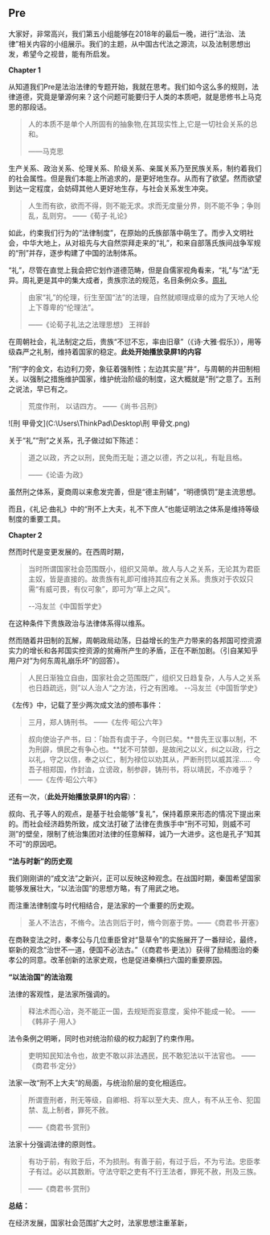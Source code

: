 ## Pre

大家好，非常高兴，我们第五小组能够在2018年的最后一晚，进行“法治、法律”相关内容的小组展示。我们的主题，从中国古代法之源流，以及法制思想出发，希望今之视昔，能有所启发。

**Chapter 1**

从知道我们Pre是法治法律的专题开始，我就在思考。我们如今这么多的规则，法律道德，究竟是肇源何来？这个问题可能要归于人类的本质吧，就是思修书上马克思的那段话。

> 人的本质不是单个人所固有的抽象物,在其现实性上,它是一切社会关系的总和。
>
> ——马克思

生产关系、政治关系、伦理关系、阶级关系、亲属关系乃至民族关系，制约着我们的社会属性。但是我们本能上所追求的，是更好地生存。从而有了欲望。然而欲望到达一定程度，会妨碍其他人更好地生存，与社会关系发生冲突。

> 人生而有欲，欲而不得，则不能无求。求而无度量分界，则不能不争；争则乱，乱则穷。 ——《荀子·礼论》

如此，约束我们行为的“法律制度”，在原始的氏族部落中萌生了。而步入文明社会，中华大地上，从对祖先与大自然崇拜走来的“礼”，和来自部落氏族间战争军规的“刑”并存，逐步构建了中国的法制体系。

“礼”，尽管在直觉上我会把它划作道德范畴，但是自儒家视角看来，“礼”与“法”无异。周礼更是其中的集大成者，贵族宗法的规范，名目条例众多。[周礼](https://so.gushiwen.org/guwen/book_24.aspx )

> 由家“礼”的伦理，衍生至国“法”的法理，自然就顺理成章的成为了天地人伦上下尊卑的“伦理法”。
>
> ——《论荀子礼法之法理思想》 王祥龄

在周朝社会，礼法制定之后，贵族“不愆不忘，率由旧章”（《诗·大雅·假乐》），用等级森严之礼制，维持着国家的稳定。**此处开始播放录屏1的内容**

”刑“字的金文，右边利刀旁，象征着强制性；左边其实是”井“，与周朝的井田制相关。以强制之措施维护国家，维护统治阶级的制度，这大概就是”刑“之意了。五刑之说法，早已有之。

> 荒度作刑， 以诘四方。   ——《尚书·吕刑》

![刑 甲骨文](C:\Users\ThinkPad\Desktop\刑 甲骨文.png)

关于“礼”“刑”之关系，孔子做过如下陈述：

> 道之以政，齐之以刑，民免而无耻；道之以德，齐之以礼，有耻且格。 
>
> ——《论语·为政》

虽然刑之体系，夏商周以来愈发完善，但是“德主刑辅”，“明德慎罚”是主流思想。

而且，《礼记·曲礼》中的“刑不上大夫，礼不下庶人”也能证明法之体系是维持等级制度的重要工具。



**Chapter 2**

然而时代是变更发展的。在西周时期，

> 当时所谓国家社会范围既小，组织又简单。故人与人之关系，无论其为君臣主奴，皆是直接的。故贵族有礼即可维持其应有之关系。贵族对于农奴只需“有威可畏，有仪可象”，即可为“草上之风“。
>
> --冯友兰《中国哲学史》

在这种条件下贵族政治与法律体系得以维系。

然而随着井田制的瓦解，周朝政局动荡，日益增长的生产力带来的各邦国可控资源实力的增长和各邦国实控资源的贫瘠所产生的矛盾，正在不断加剧。（引自某知乎用户对“为何东周礼崩乐坏”的回答）。

> 人民日渐独立自由，国家社会之范围既广，组织又日趋复杂，人与人之关系也日趋疏远，则”以人治人“之方法，行之有困难。   --冯友兰《中国哲学史》

《左传》中，记载了至少两次成文法的颁布事件：

> 三月，郑人铸刑书。  ——《左传·昭公六年》

> 叔向使诒子产书，曰：「始吾有虞于子，今则已矣。**昔先王议事以制，不为刑辟，惧民之有争心也。**犹不可禁御，是故闲之以义，纠之以政，行之以礼，守之以信，奉之以仁，制为禄位以劝其从，严断刑罚以威其淫...... 今吾子相郑国，作封洫，立谤政，制参辟，铸刑书，将以靖民，不亦难乎？    ——《左传·昭公六年》

还有一次，（**此处开始播放录屏1的内容**）：

叔向、孔子等人的观点，是基于社会能够“复礼”，保持着原来形态的情况下提出来的。而社会经济趋势所致，成文法打破了法律在贵族手中“刑不可知，则威不可测”的壁垒，限制了统治集团对法律的任意解释，诚乃一大进步。这也是孔子”知其不可“的原因吧。



**“法与时新”的历史观** 

我们刚刚讲的“成文法”之新兴，正可以反映这种观念。在战国时期，秦国希望国家能够发展壮大，“以法治国”的思想方略，有了用武之地。

而注重法律制度与时代相结合，是法家的一个重要的历史观。

> 圣人不法古，不脩今。法古则后于时，脩今则塞于势。——《商君书·开塞》

在商鞅变法之时，秦孝公与几位重臣曾对“垦草令”的实施展开了一番辩论，最终，崭新的观念“治世不一道，便国不必法古。”（《商君书·更法》）获得了励精图治的秦孝公的同意。改革创新的法家史观，也是促进秦横扫六国的重要原因。



**“以法治国”的法治观**

法律的客观性，是法家所强调的。

> 释法术而心治，尧不能正一国，去规矩而妄意度，奚仲不能成一轮。  ——《韩非子·用人》

法令条例之明晰，同时也对统治阶级的权力起到了约束作用。

> 吏明知民知法令也，故吏不敢以非法遇民，民不敢犯法以干法官也。         ——《商君书·定分》

法家一改“刑不上大夫”的局面，与统治阶层的变化相适应。

> 所谓壹刑者，刑无等级，自卿相、将军以至大夫、庶人，有不从王令、犯国禁、乱上制者，罪死不赦。
>
> ——《商君书·赏刑》

法家十分强调法律的原则性。

> 有功于前，有败于后，不为损刑。有善于前，有过于后，不为亏法。忠臣孝子有过。必以其数断。守法守职之吏有不行王法者，罪死不赦，刑及三族。
>
> ——《商君书·赏刑》



**总结：**

在经济发展，国家社会范围扩大之时，法家思想注重革新，
